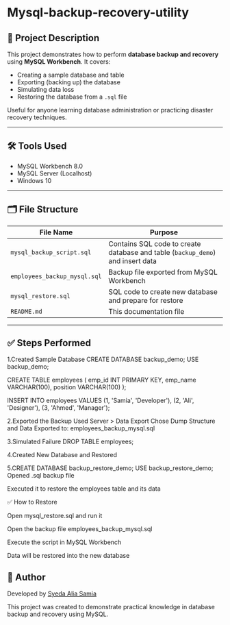 # Mysql-backup-recovery-utility


## 📌 Project Description

This project demonstrates how to perform **database backup and recovery** using **MySQL Workbench**. It covers:
- Creating a sample database and table
- Exporting (backing up) the database
- Simulating data loss
- Restoring the database from a `.sql` file

Useful for anyone learning database administration or practicing disaster recovery techniques.

---

## 🛠 Tools Used

- MySQL Workbench 8.0
- MySQL Server (Localhost)
- Windows 10

---

## 🗂️ File Structure

| File Name                      | Purpose                                      |
|-------------------------------|----------------------------------------------|
| `mysql_backup_script.sql`     | Contains SQL code to create database and table (`backup_demo`) and insert data |
| `employees_backup_mysql.sql`  | Backup file exported from MySQL Workbench    |
| `mysql_restore.sql`           | SQL code to create new database and prepare for restore |
| `README.md`                   | This documentation file                      |

---

## ✅ Steps Performed

1.Created Sample Database
  CREATE DATABASE backup_demo;
  USE backup_demo;

  CREATE TABLE employees (
  emp_id INT PRIMARY KEY,
  emp_name VARCHAR(100),
  position VARCHAR(100)
   );

  INSERT INTO employees VALUES
  (1, 'Samia', 'Developer'),
  (2, 'Ali', 'Designer'),
  (3, 'Ahmed', 'Manager');

2.Exported the Backup
  Used Server > Data Export
  Chose Dump Structure and Data
  Exported to: employees_backup_mysql.sql

3.Simulated Failure
  DROP TABLE employees;
   
4.Created New Database and Restored

5.CREATE DATABASE backup_restore_demo;
  USE backup_restore_demo;
  Opened .sql backup file

Executed it to restore the employees table and its data

✅ How to Restore

Open mysql_restore.sql and run it

Open the backup file employees_backup_mysql.sql

Execute the script in MySQL Workbench

Data will be restored into the new database

 ## 📌 Author

Developed by [Syeda Alia Samia](https://github.com/aliasyeda)

 
 This project was created to demonstrate practical knowledge in database backup and recovery using MySQL.







